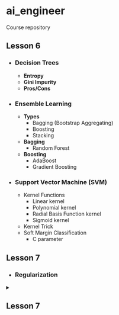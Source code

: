 # ai_engineer
Course repository

## **Lesson 6**
* ### Decision Trees
  * **Entropy**
  * **Gini Impurity**
  * **Pros/Cons**
* ### Ensemble Learning
  * **Types**
    * Bagging (Bootstrap Aggregating)
    * Boosting
    * Stacking
  * **Bagging**
    * Random Forest
  * **Boosting**
    * AdaBoost
    * Gradient Boosting
* ### Support Vector Machine (SVM)
  * Kernel Functions
    * Linear kernel
    * Polynomial kernel
    * Radial Basis Function kernel
    * Sigmoid kernel  
  * Kernel Trick
  * Soft Margin Classification
    * C parameter
 
## **Lesson 7**
* ### Regularization

<details>
  <summary><h2>Lesson 7</h2></summary>
  <div>
* ### Decision Trees
  * **Entropy**
  * **Gini Impurity**
  * **Pros/Cons**
* ### Ensemble Learning
  * **Types**
    * Bagging (Bootstrap Aggregating)
    * Boosting
    * Stacking
  * **Bagging**
    * Random Forest
  * **Boosting**
    * AdaBoost
    * Gradient Boosting
* ### Support Vector Machine (SVM)
  * Kernel Functions
    * Linear kernel
    * Polynomial kernel
    * Radial Basis Function kernel
    * Sigmoid kernel  
  * Kernel Trick
  * Soft Margin Classification
    * C parameter
  </div>
</details>
